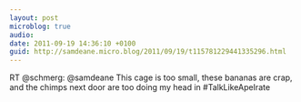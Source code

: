 ```yaml
---
layout: post
microblog: true
audio: 
date: 2011-09-19 14:36:10 +0100
guid: http://samdeane.micro.blog/2011/09/19/t115781229441335296.html
---
```

RT @schmerg: @samdeane This cage is too small, these bananas are crap, and the chimps next door are too doing my head in #TalkLikeApeIrate
